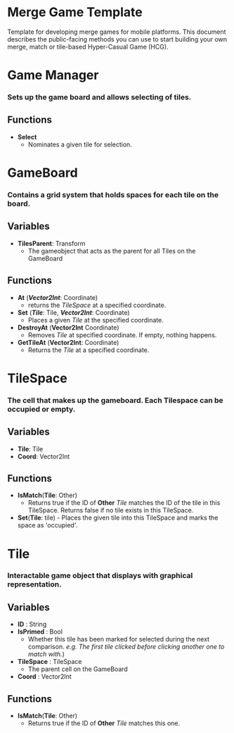 # Merge Game Template
Template for developing merge games for mobile platforms. This document describes the public-facing methods you can use to start building your own merge, match or tile-based Hyper-Casual Game (HCG).

# Game Manager
### Sets up the game board and allows selecting of tiles.

## Functions
- **Select**
	- Nominates a given tile for selection.

# GameBoard
### Contains a grid system that holds spaces for each tile on the board.
## Variables
- **TilesParent**: Transform
	- The gameobject that acts as the parent for all Tiles on the GameBoard
## Functions
- **At** (***Vector2Int***: Coordinate)
	- returns the *TileSpace* at a specified coordinate.
- **Set** (***Tile***: Tile, ***Vector2Int***: Coordinate)
	- Places a given *Tile* at the specified coordinate.
- **DestroyAt** (**Vector2Int** Coordinate)
	- Removes *Tile* at specified coordinate. If empty, nothing happens.
- **GetTileAt** (**Vector2Int**: Coordinate)
	- Returns the *Tile* at a specified coordinate.

# TileSpace
###  The cell that makes up the gameboard. Each Tilespace can be occupied or empty.
## Variables
- **Tile**: Tile
- **Coord**: Vector2Int
## Functions
- **IsMatch**(**Tile**: Other)
	- Returns true if the ID of **Other** *Tile* matches the ID of the tile in this TileSpace. Returns false if no tile exists in this TileSpace.
- **Set**(**Tile**: tile)
		- Places the given tile into this TileSpace and marks the space as 'occupied'.

# Tile
### Interactable game object that displays with graphical representation.
## Variables
- **ID** : String
- **IsPrimed** : Bool
	- Whether this tile has been marked for selected during the next comparison. *e.g. The first tile clicked before clicking another one to match with.*)
- **TileSpace** : TileSpace
	- The parent cell on the GameBoard
- **Coord** : Vector2Int
## Functions
- **IsMatch**(**Tile**: Other)
	- Returns true if the ID of **Other** *Tile* matches this one.
